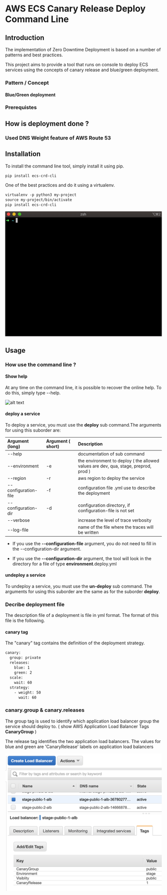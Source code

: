 # AWS ECS Canary Release Deploy Command Line

## Introduction

The implementation of Zero Downtime Deployment is based on a number of patterns and best practices.

This project aims to provide a tool that runs on console to deploy ECS services using the concepts of canary release and blue/green deployment.

### Pattern / Concept

#### Blue/Green deployment



### Prerequistes

## How is deployment done ?

### Used DNS Weight feature of AWS Route 53

### 

## Installation

To install the command line tool, simply install it using pip.

```
pip install ecs-crd-cli
```

One of the best practices and do it using a virtualenv.

```
virtualenv -p python3 my-project
source my-project/bin/activate
pip install ecs-crd-cli
```

![alt text](_docs/install-video.gif)

## Usage

### How use the command line ?

#### Show help

At any time on the command line, it is possible to recover the online help. To do this, simply type --help.

![alt text](_docs/help-video.gif)

#### deploy a service

To deploy a service, you must use the **deploy** sub command.The arguments for using this suborder are:

| Argument (long) | Argument ( short) | Description  |
|:---|:----|:-----|
| --help | | documentation of sub command|
| --environment | -e | the environment to deploy ( the allowed values ​​are dev, qua, stage, preprod, prod ) |
| --region | -r | aws region to deploy the service |
| --configuration-file | -f | configuration file .yml use to describe the deployment|
| --configuration-dir | -d | configuration directory, if configuration-file is not set |
| --verbose | | increase the level of trace verbosity|
| --log-file | | name of the file where the traces will be written |

* If you use the **--configuration-file** argument, you do not need to fill in the --configuration-dir argument.

* If you use the **--configuration-dir** argument, the tool will look in the directory for a file of type **environment**.deploy.yml

#### undeploy a service

To undeploy a service, you must use the **un-deploy** sub command. The arguments for using this suborder are the same as for the suborder **deploy**.

### Decribe deployment file

The description file of a deployment is file in yml format. The format of this file is the following.

#### canary tag

The "canary" tag contains the definition of the deployment strategy.

```
canary:
  group: private
  releases:
    blue: 1
    green: 2
  scale:
    wait: 60
  strategy:
    - weight: 50
      wait: 60
```

### canary.group & canary.releases

The group tag is used to identify which application load balancer group the service should deploy to. ( show AWS Application Load Balancer Tags **CanaryGroup** )

The release tag identifies the two application load balancers. The values for blue and green are 'CanaryRelease' labels on application load balancers

![alt text](_docs/deploy.canary.group.png)

